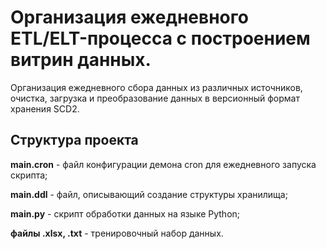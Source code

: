 # Организация ежедневного ETL/ELT-процесса с построением витрин данных.

Организация ежедневного сбора данных из различных источников, очистка, загрузка и преобразование данных в версионный формат хранения SCD2.

## Структура проекта

**main.cron** - файл конфигурации демона cron для ежедневного запуска скрипта;

**main.ddl** - файл, описывающий создание структуры хранилища;

**main.py** - скрипт обработки данных на языке Python;

**файлы .xlsx, .txt** - тренировочный набор данных.
